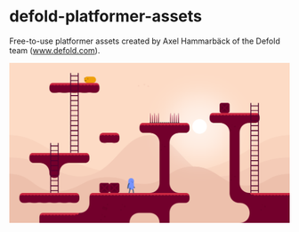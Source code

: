 # defold-platformer-assets
Free-to-use platformer assets created by Axel Hammarbäck of the Defold team (www.defold.com).

![Platformer Assets example](example.png)
